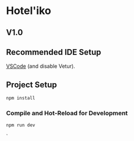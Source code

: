# Hotel'iko

## V1.0

## Recommended IDE Setup

[VSCode](https://code.visualstudio.com/) (and disable Vetur).


## Project Setup

```sh
npm install
```

### Compile and Hot-Reload for Development

```sh
npm run dev
```
`
